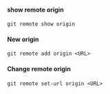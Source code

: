 
#### show remote origin
```
git remote show origin
```

#### New origin
```
git remote add origin <URL>
```

#### Change remote origin
```
git remote set-url origin <URL>
```
